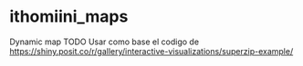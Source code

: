 # ithomiini_maps
Dynamic map
TODO
Usar como base el codigo de https://shiny.posit.co/r/gallery/interactive-visualizations/superzip-example/
